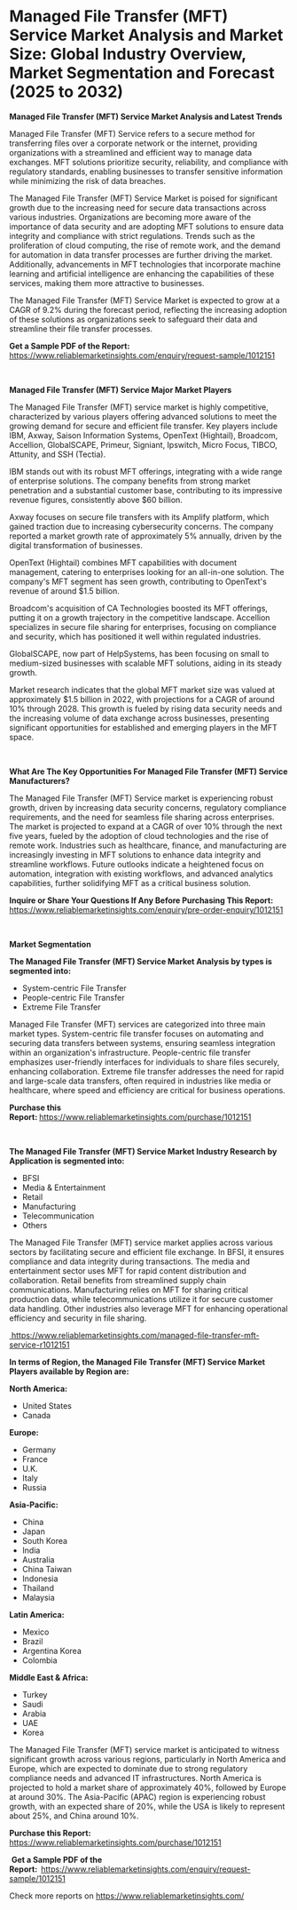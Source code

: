 <p><h1>Managed File Transfer (MFT) Service Market Analysis and Market Size: Global Industry Overview, Market Segmentation and Forecast (2025 to 2032)</h1></p><p><strong>Managed File Transfer (MFT) Service Market Analysis and Latest Trends</strong></p>
<p><p>Managed File Transfer (MFT) Service refers to a secure method for transferring files over a corporate network or the internet, providing organizations with a streamlined and efficient way to manage data exchanges. MFT solutions prioritize security, reliability, and compliance with regulatory standards, enabling businesses to transfer sensitive information while minimizing the risk of data breaches.</p><p>The Managed File Transfer (MFT) Service Market is poised for significant growth due to the increasing need for secure data transactions across various industries. Organizations are becoming more aware of the importance of data security and are adopting MFT solutions to ensure data integrity and compliance with strict regulations. Trends such as the proliferation of cloud computing, the rise of remote work, and the demand for automation in data transfer processes are further driving the market. Additionally, advancements in MFT technologies that incorporate machine learning and artificial intelligence are enhancing the capabilities of these services, making them more attractive to businesses. </p><p>The Managed File Transfer (MFT) Service Market is expected to grow at a CAGR of 9.2% during the forecast period, reflecting the increasing adoption of these solutions as organizations seek to safeguard their data and streamline their file transfer processes.</p></p>
<p><strong>Get a Sample PDF of the Report:&nbsp;</strong> <a href="https://www.reliablemarketinsights.com/enquiry/request-sample/1012151?utm_campaign=3258&utm_medium=2&utm_source=Github&utm_content=ia&utm_term=11032025&utm_id=managed-file-transfer-mft-service">https://www.reliablemarketinsights.com/enquiry/request-sample/1012151</a></p>
<p>&nbsp;</p>
<p><strong>Managed File Transfer (MFT) Service Major Market Players</strong></p>
<p><p>The Managed File Transfer (MFT) service market is highly competitive, characterized by various players offering advanced solutions to meet the growing demand for secure and efficient file transfer. Key players include IBM, Axway, Saison Information Systems, OpenText (Hightail), Broadcom, Accellion, GlobalSCAPE, Primeur, Signiant, Ipswitch, Micro Focus, TIBCO, Attunity, and SSH (Tectia).</p><p>IBM stands out with its robust MFT offerings, integrating with a wide range of enterprise solutions. The company benefits from strong market penetration and a substantial customer base, contributing to its impressive revenue figures, consistently above $60 billion.</p><p>Axway focuses on secure file transfers with its Amplify platform, which gained traction due to increasing cybersecurity concerns. The company reported a market growth rate of approximately 5% annually, driven by the digital transformation of businesses.</p><p>OpenText (Hightail) combines MFT capabilities with document management, catering to enterprises looking for an all-in-one solution. The company's MFT segment has seen growth, contributing to OpenText's revenue of around $1.5 billion.</p><p>Broadcom's acquisition of CA Technologies boosted its MFT offerings, putting it on a growth trajectory in the competitive landscape. Accellion specializes in secure file sharing for enterprises, focusing on compliance and security, which has positioned it well within regulated industries.</p><p>GlobalSCAPE, now part of HelpSystems, has been focusing on small to medium-sized businesses with scalable MFT solutions, aiding in its steady growth.</p><p>Market research indicates that the global MFT market size was valued at approximately $1.5 billion in 2022, with projections for a CAGR of around 10% through 2028. This growth is fueled by rising data security needs and the increasing volume of data exchange across businesses, presenting significant opportunities for established and emerging players in the MFT space.</p></p>
<p>&nbsp;</p>
<p><strong>What Are The Key Opportunities For Managed File Transfer (MFT) Service Manufacturers?</strong></p>
<p><p>The Managed File Transfer (MFT) Service market is experiencing robust growth, driven by increasing data security concerns, regulatory compliance requirements, and the need for seamless file sharing across enterprises. The market is projected to expand at a CAGR of over 10% through the next five years, fueled by the adoption of cloud technologies and the rise of remote work. Industries such as healthcare, finance, and manufacturing are increasingly investing in MFT solutions to enhance data integrity and streamline workflows. Future outlooks indicate a heightened focus on automation, integration with existing workflows, and advanced analytics capabilities, further solidifying MFT as a critical business solution.</p></p>
<p><strong>Inquire or Share Your Questions If Any Before Purchasing This Report:</strong> <a href="https://www.reliablemarketinsights.com/enquiry/pre-order-enquiry/1012151?utm_campaign=3258&utm_medium=2&utm_source=Github&utm_content=ia&utm_term=11032025&utm_id=managed-file-transfer-mft-service">https://www.reliablemarketinsights.com/enquiry/pre-order-enquiry/1012151</a></p>
<p>&nbsp;</p>
<p><strong>Market Segmentation</strong></p>
<p><strong>The Managed File Transfer (MFT) Service Market Analysis by types is segmented into:</strong></p>
<p><ul><li>System-centric File Transfer</li><li>People-centric File Transfer</li><li>Extreme File Transfer</li></ul></p>
<p><p>Managed File Transfer (MFT) services are categorized into three main market types. System-centric file transfer focuses on automating and securing data transfers between systems, ensuring seamless integration within an organization's infrastructure. People-centric file transfer emphasizes user-friendly interfaces for individuals to share files securely, enhancing collaboration. Extreme file transfer addresses the need for rapid and large-scale data transfers, often required in industries like media or healthcare, where speed and efficiency are critical for business operations.</p></p>
<p><strong>Purchase this Report:&nbsp;</strong><a href="https://www.reliablemarketinsights.com/purchase/1012151?utm_campaign=3258&utm_medium=2&utm_source=Github&utm_content=ia&utm_term=11032025&utm_id=managed-file-transfer-mft-service">https://www.reliablemarketinsights.com/purchase/1012151</a></p>
<p>&nbsp;</p>
<p><strong>The Managed File Transfer (MFT) Service Market Industry Research by Application is segmented into:</strong></p>
<p><ul><li>BFSI</li><li>Media & Entertainment</li><li>Retail</li><li>Manufacturing</li><li>Telecommunication</li><li>Others</li></ul></p>
<p><p>The Managed File Transfer (MFT) service market applies across various sectors by facilitating secure and efficient file exchange. In BFSI, it ensures compliance and data integrity during transactions. The media and entertainment sector uses MFT for rapid content distribution and collaboration. Retail benefits from streamlined supply chain communications. Manufacturing relies on MFT for sharing critical production data, while telecommunications utilize it for secure customer data handling. Other industries also leverage MFT for enhancing operational efficiency and security in file sharing.</p></p>
<p><a href="https://www.reliablemarketinsights.com/managed-file-transfer-mft-service-r1012151?utm_campaign=3258&utm_medium=2&utm_source=Github&utm_content=ia&utm_term=11032025&utm_id=managed-file-transfer-mft-service">&nbsp;https://www.reliablemarketinsights.com/managed-file-transfer-mft-service-r1012151</a></p>
<p><strong>In terms of Region, the Managed File Transfer (MFT) Service Market Players available by Region are:</strong></p>
<p>
    <p> <strong> North America: </strong>
        <ul>
            <li>United States</li>
            <li>Canada</li>
        </ul>
        </p> 
    <p> <strong> Europe: </strong>
        <ul>
            <li>Germany</li>
            <li>France</li>
            <li>U.K.</li>
            <li>Italy</li>
            <li>Russia</li>
        </ul>
        </p> 
    <p> <strong> Asia-Pacific: </strong>
        <ul>
            <li>China</li>
            <li>Japan</li>
            <li>South Korea</li>
            <li>India</li>
            <li>Australia</li>
            <li>China Taiwan</li>
            <li>Indonesia</li>
            <li>Thailand</li>
            <li>Malaysia</li>
        </ul>
        </p> 
    <p> <strong> Latin America: </strong>
        <ul>
            <li>Mexico</li>
            <li>Brazil</li>
            <li>Argentina Korea</li>
            <li>Colombia</li>
        </ul>
        </p> 
    <p> <strong> Middle East & Africa: </strong>
        <ul>
            <li>Turkey</li>
            <li>Saudi</li>
            <li>Arabia</li>
            <li>UAE</li>
            <li>Korea</li>
        </ul>
    </p>
    </p>
<p><p>The Managed File Transfer (MFT) service market is anticipated to witness significant growth across various regions, particularly in North America and Europe, which are expected to dominate due to strong regulatory compliance needs and advanced IT infrastructures. North America is projected to hold a market share of approximately 40%, followed by Europe at around 30%. The Asia-Pacific (APAC) region is experiencing robust growth, with an expected share of 20%, while the USA is likely to represent about 25%, and China around 10%.</p></p>
<p><strong>Purchase this Report: </strong><a href="https://www.reliablemarketinsights.com/purchase/1012151?utm_campaign=3258&utm_medium=2&utm_source=Github&utm_content=ia&utm_term=11032025&utm_id=managed-file-transfer-mft-service">https://www.reliablemarketinsights.com/purchase/1012151</a></p>
<p>&nbsp;<strong>Get a Sample PDF of the Report:&nbsp;&nbsp;</strong><a href="https://www.reliablemarketinsights.com/enquiry/request-sample/1012151?utm_campaign=3258&utm_medium=2&utm_source=Github&utm_content=ia&utm_term=11032025&utm_id=managed-file-transfer-mft-service">https://www.reliablemarketinsights.com/enquiry/request-sample/1012151</a></p>
<p><strong></strong></p>
<p>Check more reports on <a href="https://www.reliablemarketinsights.com/?utm_campaign=3258&utm_medium=2&utm_source=Github&utm_content=ia&utm_term=11032025&utm_id=managed-file-transfer-mft-service">https://www.reliablemarketinsights.com/</a></p>